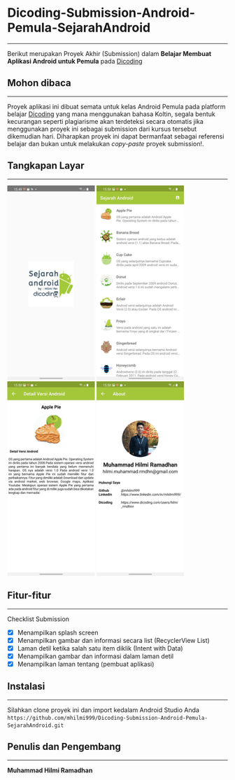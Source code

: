 # Dicoding-Submission-Android-Pemula-SejarahAndroid
---
Berikut merupakan Proyek Akhir (Submission) dalam **Belajar Membuat Aplikasi Android untuk Pemula** pada [Dicoding](https://www.dicoding.com/academies/51)
<br>

## Mohon dibaca
---
Proyek aplikasi ini dibuat semata untuk kelas Android Pemula pada platform belajar [Dicoding](https://www.dicoding.com/academies/51) yang mana menggunakan bahasa Koltin, segala bentuk kecurangan seperti plagiarisme akan terdeteksi secara otomatis jika menggunakan proyek ini sebagai submission dari kursus tersebut dikemudian hari. Diharapkan proyek ini dapat bermanfaat sebagai referensi belajar dan bukan untuk melakukan *copy-paste* proyek submission!.
<br>

## Tangkapan Layar
---
<img src="https://raw.githubusercontent.com/mhilmi999/Dicoding-Submission-Android-Pemula-SejarahAndroid/master/attachments/Screenshot_20210717-154957_Sejarah%20Android.jpg" width="200" alt="Splash Screen" />
<img src="https://github.com/mhilmi999/Dicoding-Submission-Android-Pemula-SejarahAndroid/blob/master/attachments/Screenshot_20210717-155004_Sejarah%20Android.jpg" width="200" alt="Home Screen" />
<img src="https://raw.githubusercontent.com/mhilmi999/Dicoding-Submission-Android-Pemula-SejarahAndroid/master/attachments/Screenshot_20210717-155009_Sejarah%20Android.jpg" width="200" alt="Detail Screen" />
<img src="https://raw.githubusercontent.com/mhilmi999/Dicoding-Submission-Android-Pemula-SejarahAndroid/master/attachments/Screenshot_20210717-155013_Sejarah%20Android.jpg" width="200" alt="About Screen"/>

## Fitur-fitur
---
Checklist Submission
- [x] Menampilkan splash screen
- [x] Menampilkan gambar dan informasi secara list (RecyclerView List)
- [x] Laman detil ketika salah satu item diklik (Intent with Data)
- [x] Menampilkan gambar dan informasi dalam laman detil
- [x] Menampilkan laman tentang (pembuat aplikasi)

## Instalasi
---
Silahkan clone proyek ini dan import kedalam Android Studio Anda\
```https://github.com/mhilmi999/Dicoding-Submission-Android-Pemula-SejarahAndroid.git```

## Penulis dan Pengembang
---
**Muhammad Hilmi Ramadhan**

